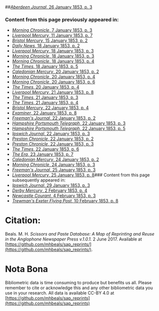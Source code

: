 ##[*Aberdeen Journal*, 26 January 1853, p. 3](https://mhbeals.github.io/sap_html/Aberdeen-Journal/Aberdeen-Journal-26-January-1853-p-3)

### Content from this page previously appeared in:
+ [*Morning Chronicle*, 7 January 1853, p. 3](https://mhbeals.github.io/sap_html/Morning-Chronicle/Morning-Chronicle-7-January-1853-p-3)
+ [*Liverpool Mercury*, 11 January 1853, p. 7](https://mhbeals.github.io/sap_html/Liverpool-Mercury/Liverpool-Mercury-11-January-1853-p-7)
+ [*Bristol Mercury*, 15 January 1853, p. 2](https://mhbeals.github.io/sap_html/Bristol-Mercury/Bristol-Mercury-15-January-1853-p-2)
+ [*Daily News*, 18 January 1853, p. 2](https://mhbeals.github.io/sap_html/Daily-News/Daily-News-18-January-1853-p-2)
+ [*Liverpool Mercury*, 18 January 1853, p. 3](https://mhbeals.github.io/sap_html/Liverpool-Mercury/Liverpool-Mercury-18-January-1853-p-3)
+ [*Morning Chronicle*, 18 January 1853, p. 3](https://mhbeals.github.io/sap_html/Morning-Chronicle/Morning-Chronicle-18-January-1853-p-3)
+ [*Morning Chronicle*, 18 January 1853, p. 4](https://mhbeals.github.io/sap_html/Morning-Chronicle/Morning-Chronicle-18-January-1853-p-4)
+ [*The Times*, 18 January 1853, p. 5](https://mhbeals.github.io/sap_html/The-Times/The-Times-18-January-1853-p-5)
+ [*Caledonian Mercury*, 20 January 1853, p. 2](https://mhbeals.github.io/sap_html/Caledonian-Mercury/Caledonian-Mercury-20-January-1853-p-2)
+ [*Morning Chronicle*, 20 January 1853, p. 4](https://mhbeals.github.io/sap_html/Morning-Chronicle/Morning-Chronicle-20-January-1853-p-4)
+ [*Morning Chronicle*, 20 January 1853, p. 6](https://mhbeals.github.io/sap_html/Morning-Chronicle/Morning-Chronicle-20-January-1853-p-6)
+ [*The Times*, 20 January 1853, p. 4](https://mhbeals.github.io/sap_html/The-Times/The-Times-20-January-1853-p-4)
+ [*Liverpool Mercury*, 21 January 1853, p. 8](https://mhbeals.github.io/sap_html/Liverpool-Mercury/Liverpool-Mercury-21-January-1853-p-8)
+ [*The Times*, 21 January 1853, p. 3](https://mhbeals.github.io/sap_html/The-Times/The-Times-21-January-1853-p-3)
+ [*The Times*, 21 January 1853, p. 4](https://mhbeals.github.io/sap_html/The-Times/The-Times-21-January-1853-p-4)
+ [*Bristol Mercury*, 22 January 1853, p. 4](https://mhbeals.github.io/sap_html/Bristol-Mercury/Bristol-Mercury-22-January-1853-p-4)
+ [*Examiner*, 22 January 1853, p. 8](https://mhbeals.github.io/sap_html/Examiner/Examiner-22-January-1853-p-8)
+ [*Freeman's Journal*, 22 January 1853, p. 2](https://mhbeals.github.io/sap_html/Freeman's-Journal/Freeman's-Journal-22-January-1853-p-2)
+ [*Hampshire Portsmouth Telegraph*, 22 January 1853, p. 3](https://mhbeals.github.io/sap_html/Hampshire-Portsmouth-Telegraph/Hampshire-Portsmouth-Telegraph-22-January-1853-p-3)
+ [*Hampshire Portsmouth Telegraph*, 22 January 1853, p. 5](https://mhbeals.github.io/sap_html/Hampshire-Portsmouth-Telegraph/Hampshire-Portsmouth-Telegraph-22-January-1853-p-5)
+ [*Ipswich Journal*, 22 January 1853, p. 3](https://mhbeals.github.io/sap_html/Ipswich-Journal/Ipswich-Journal-22-January-1853-p-3)
+ [*Preston Chronicle*, 22 January 1853, p. 2](https://mhbeals.github.io/sap_html/Preston-Chronicle/Preston-Chronicle-22-January-1853-p-2)
+ [*Preston Chronicle*, 22 January 1853, p. 3](https://mhbeals.github.io/sap_html/Preston-Chronicle/Preston-Chronicle-22-January-1853-p-3)
+ [*The Times*, 22 January 1853, p. 6](https://mhbeals.github.io/sap_html/The-Times/The-Times-22-January-1853-p-6)
+ [*The Era*, 23 January 1853, p. 7](https://mhbeals.github.io/sap_html/The-Era/The-Era-23-January-1853-p-7)
+ [*Caledonian Mercury*, 24 January 1853, p. 2](https://mhbeals.github.io/sap_html/Caledonian-Mercury/Caledonian-Mercury-24-January-1853-p-2)
+ [*Morning Chronicle*, 24 January 1853, p. 3](https://mhbeals.github.io/sap_html/Morning-Chronicle/Morning-Chronicle-24-January-1853-p-3)
+ [*Freeman's Journal*, 25 January 1853, p. 3](https://mhbeals.github.io/sap_html/Freeman's-Journal/Freeman's-Journal-25-January-1853-p-3)
+ [*Liverpool Mercury*, 25 January 1853, p. 8](https://mhbeals.github.io/sap_html/Liverpool-Mercury/Liverpool-Mercury-25-January-1853-p-8)### Content from this page subsequently appeared in:
+ [*Ipswich Journal*, 29 January 1853, p. 3](https://mhbeals.github.io/sap_html/Ipswich-Journal/Ipswich-Journal-29-January-1853-p-3)
+ [*Derby Mercury*, 2 February 1853, p. 4](https://mhbeals.github.io/sap_html/Derby-Mercury/Derby-Mercury-2-February-1853-p-4)
+ [*Newcastle Courant*, 4 February 1853, p. 3](https://mhbeals.github.io/sap_html/Newcastle-Courant/Newcastle-Courant-4-February-1853-p-3)
+ [*Trewman's Exeter Flying Post*, 10 February 1853, p. 8](https://mhbeals.github.io/sap_html/Trewman's-Exeter-Flying-Post/Trewman's-Exeter-Flying-Post-10-February-1853-p-8)
                    
# Citation: 

Beals. M. H. *Scissors and Paste Database: A Map of Reprinting and Reuse in the Anglophone Newspaper Press v.1.0.1.* 2 June 2017. Available at [https://github.com/mhbeals/sap_reprints/](https://github.com/mhbeals/sap_reprints/). 
                    
# Nota Bona

Bibliometric data is time consuming to produce but benefits us all. Please remember to cite or acknowledge this and any other bibliometric data you use in your research. All data is available CC-BY 4.0 at [https://github.com/mhbeals/sap_reprints](https://github.com/mhbeals/sap_reprints)